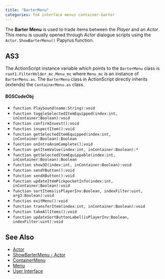 ```yaml
---
title: "BarterMenu"
categories: fo4 interface menus container-barter
---
```


The **Barter Menu** is used to trade items between the *Player* and an *Actor*.
This menu is usually opened through *Actor* dialogue scripts using the `Actor.ShowBarterMenu()` Papyrus function.

## AS3
The ActionScript instance variable which points to the `BarterMenu` class is `root1.FilterHolder_mc.Menu_mc` where `Menu_mc` is an instance of `BarterMenu.as`.
The `BarterMenu` class in ActionScript directly inherits (extends) the `ContainerMenu.as` class.


#### BGSCodeObj
- `function PlaySound(name:String):void`
- `function toggleSelectedItemEquipped(index:int, inContainer:Boolean):void`
- `function confirmInvest():void`
- `function inspectItem():void`
- `function getSelectedItemEquipped(index:int, inContainer:Boolean):Boolean`
- `function onIntroAnimComplete():void`
- `function getItemValue(index:int, inContainer:Boolean):*`
- `function getSelectedItemEquippable(index:int, inContainer:Boolean):Boolean`
- `function show3D(index:int, inContainer:Boolean):void`
- `function sendYButton():void`
- `function sendXButton():void`
- `function updateItemPickpocketInfo(index:int, inContainer:Boolean):void`
- `function sortItems(isPlayerInv:Boolean, indexFilter:uint, arg3:Boolean):void`
- `function exitMenu():void`
- `function transferItem(index:int, inContainer:Boolean):void`
- `function takeAllItems():void`
- `function updateSortButtonLabel(isPlayerInv:Boolean, indexFilter:uint):void`


## See Also
- [Actor]()
- [ShowBarterMenu - Actor]()
- [ContainerMenu](../container)
- [Menu]()
- [User Interface]()
